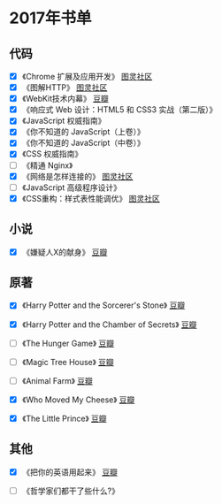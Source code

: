 # 2017年书单


## 代码
- [x] 《Chrome 扩展及应用开发》 [图灵社区](http://www.ituring.com.cn/book/1421)
- [x] 《图解HTTP》 [图灵社区](http://www.ituring.com.cn/book/1229)
- [x] 《WebKit技术内幕》 [豆瓣](https://book.douban.com/subject/25910556/)
- [x] 《响应式 Web 设计：HTML5 和 CSS3 实战（第二版）》
- [x] 《JavaScript 权威指南》
- [x] 《你不知道的 JavaScript（上卷）》
- [x] 《你不知道的 JavaScript（中卷）》
- [x] 《CSS 权威指南》
- [ ] 《精通 Nginx》
- [x] 《网络是怎样连接的》 [图灵社区](http://www.ituring.com.cn/book/1758)
- [ ] 《JavaScript 高级程序设计》
- [x] 《CSS重构：样式表性能调优》 [图灵社区](http://www.ituring.com.cn/book/1943)

## 小说
- [x] 《嫌疑人X的献身》 [豆瓣](https://book.douban.com/subject/3211779/)

## 原著
- [x] 《Harry Potter and the Sorcerer's Stone》 [豆瓣](https://book.douban.com/series/241)
- [x] 《Harry Potter and the Chamber of Secrets》 [豆瓣](https://book.douban.com/series/241)
- [ ] 《The Hunger Game》 [豆瓣](https://book.douban.com/subject/10566125/)
- [ ] 《Magic Tree House》 [豆瓣](https://book.douban.com/subject_search?search_text=Magic+Tree+House&cat=1001)
- [ ] 《Animal Farm》 [豆瓣](https://book.douban.com/subject/1424313/)
- [x] 《Who Moved My Cheese》 [豆瓣](https://book.douban.com/subject/1337291/)
- [x] 《The Little Prince》 [豆瓣](https://book.douban.com/subject/1370897/)


## 其他 
- [x] 《把你的英语用起来》 [豆瓣](https://book.douban.com/subject/3748247/)
- [ ] 《哲学家们都干了些什么?》

